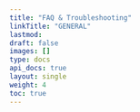 ```yaml
---
title: "FAQ & Troubleshooting"
linkTitle: "GENERAL"
lastmod:
draft: false
images: []
type: docs
api_docs: true
layout: single
weight: 4
toc: true
---
```

